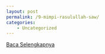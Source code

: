```yaml
---
layout: post
permalink: /9-mimpi-rasulullah-saw/
categories:
    - Uncategorized
---
```


[Baca Selengkapnya](/04)